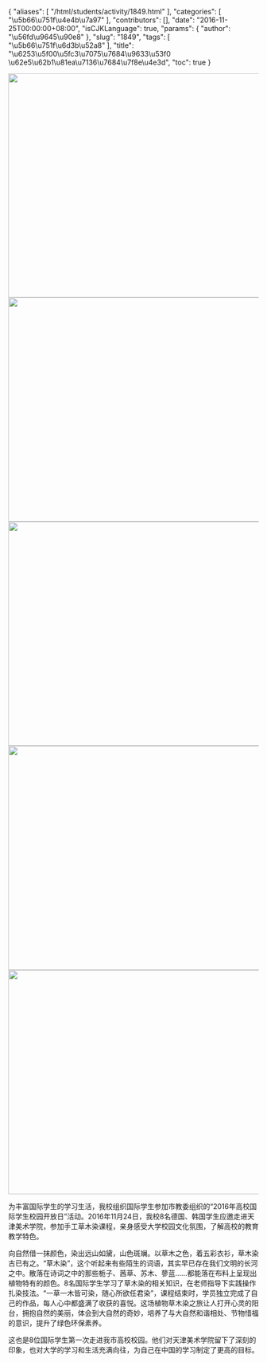 {
    "aliases": [
        "/html/students/activity/1849.html"
    ],
    "categories": [
        "\u5b66\u751f\u4e4b\u7a97"
    ],
    "contributors": [],
    "date": "2016-11-25T00:00:00+08:00",
    "isCJKLanguage": true,
    "params": {
        "author": "\u56fd\u9645\u90e8"
    },
    "slug": "1849",
    "tags": [
        "\u5b66\u751f\u6d3b\u52a8"
    ],
    "title": "\u6253\u5f00\u5fc3\u7075\u7684\u9633\u53f0 \u62e5\u62b1\u81ea\u7136\u7684\u7f8e\u4e3d",
    "toc": true
}


<img
    src="https://cdn.tfls.online/mirror/full/a1ce1e6b84b9b054b65061b1c49b258ae927d447.jpg"
    style="display:block;margin-left:auto;margin-right:auto;"
    decoding="async"
    fetchpriority="auto"
    loading="lazy"
    height="450"
    width="600"
/>
<img
    src="https://cdn.tfls.online/mirror/full/14ef3b7e664fe686b2caedbda3a8c050df443b7f.jpg"
    style="display:block;margin-left:auto;margin-right:auto;"
    decoding="async"
    fetchpriority="auto"
    loading="lazy"
    height="450"
    width="600"
/>
<img
    src="https://cdn.tfls.online/mirror/full/1eeffe74e611e45688c44ae9fa537125285cda93.jpg"
    style="display:block;margin-left:auto;margin-right:auto;"
    decoding="async"
    fetchpriority="auto"
    loading="lazy"
    height="450"
    width="600"
/>
<img
    src="https://cdn.tfls.online/mirror/full/d4e4d9d13c4300dd5e5bd9a84f5b3b25d5a008fb.jpg"
    style="display:block;margin-left:auto;margin-right:auto;"
    decoding="async"
    fetchpriority="auto"
    loading="lazy"
    height="450"
    width="600"
/>
<img
    src="https://cdn.tfls.online/mirror/full/349f1dc2287bc82e876de2ddea68527fa19d677e.jpg"
    style="display:block;margin-left:auto;margin-right:auto;"
    decoding="async"
    fetchpriority="auto"
    loading="lazy"
    height="450"
    width="600"
/>






为丰富国际学生的学习生活，我校组织国际学生参加市教委组织的“2016年高校国际学生校园开放日”活动。2016年11月24日，我校8名德国、韩国学生应邀走进天津美术学院，参加手工草木染课程，亲身感受大学校园文化氛围，了解高校的教育教学特色。




向自然借一抹颜色，染出远山如黛，山色斑斓。以草木之色，着五彩衣衫，草木染古已有之。“草木染”，这个听起来有些陌生的词语，其实早已存在我们文明的长河之中。散落在诗词之中的那些栀子、茜草、苏木、蓼蓝……都能落在布料上呈现出植物特有的颜色。8名国际学生学习了草木染的相关知识，在老师指导下实践操作扎染技法。“一草一木皆可染，随心所欲任君染”，课程结束时，学员独立完成了自己的作品，每人心中都盛满了收获的喜悦。这场植物草木染之旅让人打开心灵的阳台，拥抱自然的美丽，体会到大自然的奇妙，培养了与大自然和谐相处、节物惜福的意识，提升了绿色环保素养。




这也是8位国际学生第一次走进我市高校校园。他们对天津美术学院留下了深刻的印象，也对大学的学习和生活充满向往，为自己在中国的学习制定了更高的目标。



  




